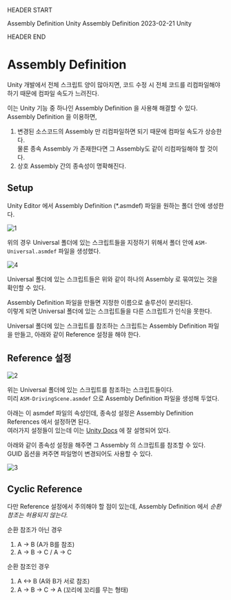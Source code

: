 HEADER START

Assembly Definition
Unity Assembly Definition
2023-02-21
Unity

HEADER END

# Assembly Definition

Unity 개발에서 전체 스크립트 양이 많아지면,
코드 수정 시 전체 코드를 리컴파일해야 하기 때문에 컴파일 속도가 느려진다.

이는 Unity 기능 중 하나인 Assembly Definition 을 사용해 해결할 수 있다.  
Assembly Definition 을 이용하면,

1. 변경된 소스코드의 Assembly 만 리컴파일하면 되기 때문에 컴파일 속도가 상승한다.  
   물론 종속 Assembly 가 존재한다면 그 Assembly도 같이 리컴파일해야 할 것이다.
2. 상호 Assembly 간의 종속성이 명확해진다.

## Setup

Unity Editor 에서 Assembly Definition (\*.asmdef) 파일을 원하는 폴더 안에 생성한다.

![1](/imgs/post_imgs/unity_asm_def/1.png)

위의 경우 Universal 폴더에 있는 스크립트들을 지정하기 위해서 폴더 안에 `ASM-Universal.asmdef` 파일을 생성했다.

![4](/imgs/post_imgs/unity_asm_def/4.png)

Universal 폴더에 있는 스크립트들은 위와 같이 하나의 Assembly 로 묶여있는 것을 확인할 수 있다.

Assembly Definition 파일을 만들면 지정한 이름으로 솔루션이 분리된다.  
이렇게 되면 Universal 폴더에 있는 스크립트들을 다른 스크립트가 인식을 못한다.

Universal 폴더에 있는 스크립트를 참조하는 스크립트는 Assembly Definition 파일을 만들고, 아래와 같이 Reference 설정을 해야 한다.

## Reference 설정

![2](/imgs/post_imgs/unity_asm_def/2.png)

위는 Universal 폴더에 있는 스크립트를 참조하는 스크립트들이다.  
미리 `ASM-DrivingScene.asmdef` 으로 Assembly Definition 파일을 생성해 두었다.

아래는 이 asmdef 파일의 속성인데, 종속성 설정은 Assembly Definition References 에서 설정하면 된다.  
여러가지 설정들이 있는데 이는 [Unity Docs](https://docs.unity3d.com/kr/current/Manual/ScriptCompilationAssemblyDefinitionFiles.html) 에 잘 설명되어 있다.

아래와 같이 종속성 설정을 해주면 그 Assembly 의 스크립트를 참조할 수 있다.  
GUID 옵션을 켜주면 파일명이 변경되어도 사용할 수 있다.

![3](/imgs/post_imgs/unity_asm_def/3.png)

## Cyclic Reference

다만 Reference 설정에서 주의해야 할 점이 있는데, Assembly Definition 에서 _순환 참조는 허용되지 않는다._

순환 참조가 아닌 경우

1. A -> B (A가 B를 참조)
2. A -> B -> C / A -> C

순환 참조인 경우

1. A <-> B (A와 B가 서로 참조)
2. A -> B -> C -> A (꼬리에 꼬리를 무는 형태)
